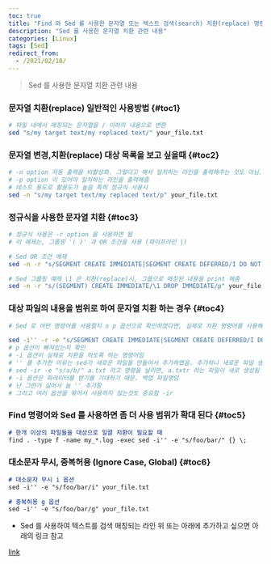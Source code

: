 ```yaml
---
toc: true
title: "Find 와 Sed 를 사용한 문자열 또는 텍스트 검색(search) 치환(replace) 명령어"
description: "Sed 를 사용한 문자열 치환 관련 내용"
categories: [Linux]
tags: [Sed]
redirect_from:
  - /2021/02/18/
---
```


> Sed 를 사용한 문자열 치환 관련 내용

### 문자열 치환(replace) 일반적인 사용방법 {#toc1}

```bash
# 파일 내에서 매칭되는 문자열을 / 이하의 내용으로 변환
sed "s/my target text/my replaced text/" your_file.txt 
```

### 문자열 변경,치환(replace) 대상 목록을 보고 싶을때 {#toc2}

```bash
# -n option 자동 출력을 비활성화. 그렇다고 해서 일치하는 라인을 출력해주는 것도 아님.
# -p option 이 있어야 일치하는 라인을 출력해줌
# 테스트 용도로 활용도가 높음 특히 정규식 사용시
sed -n "s/my target text/my replaced text/p" your_file.txt 
```

### 정규식을 사용한 문자열 치환 {#toc3}

```bash
# 정규식 사용은 -r option 을 사용하면 됨
# 이 예제는, 그룹핑 '( )' 과 OR 조건을 사용 (파이프라인 |)

# Sed OR 조건 예제
sed -n -r "s/SEGMENT CREATE IMMEDIATE|SEGMENT CREATE DEFERRED/I DO NOT WANT SEGMENT SYNTAX/p" your_file.txt 

# Sed 그룹핑 예제 \1 은 치환(replace)시, 그룹으로 매칭된 내용을 print 해줌
sed -n -r "s/(SEGMENT) CREATE IMMEDIATE/\1 DROP IMMEDIATE/p" your_file.txt
```

### 대상 파일의 내용을 범위로 하여 문자열 치환 하는 경우 {#toc4}

```bash
# Sed 로 어떤 명령어를 사용할지 n p 옵션으로 확인하였다면, 실제로 치환 명령어를 사용해 보자

sed -i'' -r -e "s/SEGMENT CREATE IMMEDIATE|SEGMENT CREATE DEFERRED/I DO NOT WANT SEGMENT SYNTAX/" your_file.txt 
# p 옵션이 빠져있는지 확인
# -i 옵션이 실제로 치환을 하도록 하는 명령어임
# '' 를 추가한 이유는 sed가 새로운 파일을 만들어서 추가하였음. 추가하니 새로운 파일 생성 안함
# sed -ir -e "s/a/b/" a.txt 라고 명령을 날리면, a.txtr 라는 파일이 새로 생성됨
# -i 옵션은 파라미터를 받기를 기대하기 때문. 백업 파일명임
# 난 그런거 싫어서 늘 '' 추가함
# 그리고 여러 옵션을 묶어서 사용하지 않는것도 중요함 -ir
```

### Find 명령어와 Sed 를 사용하면 좀 더 사용 범위가 확대 된다 {#toc5}

```md
# 한개 이상의 파일들을 대상으로 일괄 치환이 필요할 때
find . -type f -name my_*.log -exec sed -i'' -e "s/foo/bar/" {} \;
```

### 대소문자 무시, 중복허용 (Ignore Case, Global) {#toc6}

```md
# 대소문자 무시 i 옵션
sed -i'' -e "s/foo/bar/i" your_file.txt

# 중복허용 g 옵션
sed -i'' -e "s/foo/bar/g" your_file.txt
```

- Sed 를 사용하여 텍스트를 검색 매칭되는 라인 위 또는 아래에 추가하고 싶으면 아래의 링크 참고

[link](https://marindie.github.io/linux/Sed-Append-KR/)

[^1]: This is a footnote.

[kramdown]: https://kramdown.gettalong.org/
[My Blog]: https://marindie.github.io
